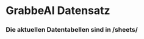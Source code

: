




































































































































































































































































































































































































































# GrabbeAI Datensatz





### Die aktuellen Datentabellen sind in /sheets/


